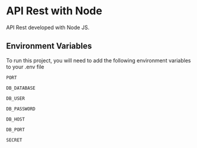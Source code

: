 # API Rest with Node

API Rest developed with Node JS.

## Environment Variables

To run this project, you will need to add the following environment variables to your .env file

`PORT`

`DB_DATABASE`

`DB_USER`

`DB_PASSWORD`

`DB_HOST`

`DB_PORT`

`SECRET`
